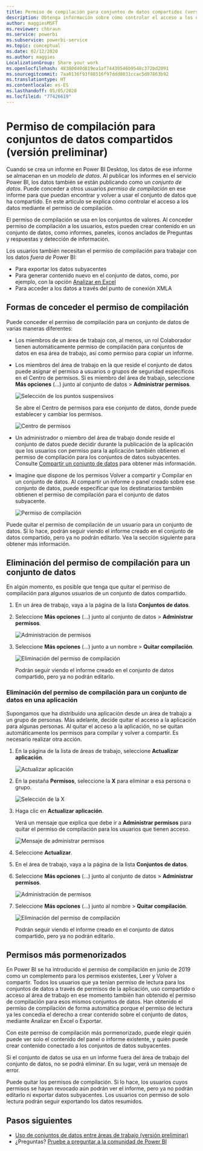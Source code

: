 ```yaml
---
title: Permiso de compilación para conjuntos de datos compartidos (versión preliminar)
description: Obtenga información sobre cómo controlar el acceso a los datos mediante el permiso de compilación.
author: maggiesMSFT
ms.reviewer: chbraun
ms.service: powerbi
ms.subservice: powerbi-service
ms.topic: conceptual
ms.date: 02/12/2020
ms.author: maggies
LocalizationGroup: Share your work
ms.openlocfilehash: 48380d40d819ea1af74430546b9548c372bd2091
ms.sourcegitcommit: 7aa0136f93f88516f97ddd8031ccac5d07863b92
ms.translationtype: HT
ms.contentlocale: es-ES
ms.lasthandoff: 05/05/2020
ms.locfileid: "77426619"
---
```

# <a name="build-permission-for-shared-datasets-preview"></a>Permiso de compilación para conjuntos de datos compartidos (versión preliminar)

Cuando se crea un informe en Power BI Desktop, los datos de ese informe se almacenan en un *modelo de datos*. Al publicar los informes en el servicio Power BI, los datos también se están publicando como un *conjunto de datos*. Puede conceder a otros usuarios *permiso de compilación* en ese informe para que puedan encontrar y volver a usar el conjunto de datos que ha compartido. En este artículo se explica cómo controlar el acceso a los datos mediante el permiso de compilación.

El permiso de compilación se usa en los conjuntos de valores. Al conceder permiso de compilación a los usuarios, estos pueden crear contenido en un conjunto de datos, como informes, paneles, iconos anclados de Preguntas y respuestas y detección de información. 

Los usuarios también necesitan el permiso de compilación para trabajar con los datos *fuera de* Power BI:

- Para exportar los datos subyacentes
- Para generar contenido nuevo en el conjunto de datos, como, por ejemplo, con la opción [Analizar en Excel](service-analyze-in-excel.md)
- Para acceder a los datos a través del punto de conexión XMLA

## <a name="ways-to-give-build-permission"></a>Formas de conceder el permiso de compilación

Puede conceder el permiso de compilación para un conjunto de datos de varias maneras diferentes:

- Los miembros de un área de trabajo con, al menos, un rol Colaborador tienen automáticamente permiso de compilación para conjuntos de datos en esa área de trabajo, así como permiso para copiar un informe.
 
- Los miembros del área de trabajo en la que reside el conjunto de datos puede asignar el permiso a usuarios o grupos de seguridad específicos en el Centro de permisos. Si es miembro del área de trabajo, seleccione **Más opciones** (...) junto al conjunto de datos > **Administrar permisos**.

    ![Selección de los puntos suspensivos](media/service-datasets-build-permissions/power-bi-dataset-permissions-new-look.png)

    Se abre el Centro de permisos para ese conjunto de datos, donde puede establecer y cambiar los permisos.

    ![Centro de permisos](media/service-datasets-build-permissions/power-bi-dataset-remove-permissions-no-callouts.png)

- Un administrador o miembro del área de trabajo donde reside el conjunto de datos puede decidir durante la publicación de la aplicación que los usuarios con permiso para la aplicación también obtienen el permiso de compilación para los conjuntos de datos subyacentes. Consulte [Compartir un conjunto de datos](service-datasets-share.md) para obtener más información.

- Imagine que dispone de los permisos Volver a compartir y Compilar en un conjunto de datos. Al compartir un informe o panel creado sobre ese conjunto de datos, puede especificar que los destinatarios también obtienen el permiso de compilación para el conjunto de datos subyacente.

    ![Permiso de compilación](media/service-datasets-build-permissions/power-bi-share-report-allow-users.png)

Puede quitar el permiso de compilación de un usuario para un conjunto de datos. Si lo hace, podrán seguir viendo el informe creado en el conjunto de datos compartido, pero ya no podrán editarlo. Vea la sección siguiente para obtener más información.

## <a name="remove-build-permission-for-a-dataset"></a>Eliminación del permiso de compilación para un conjunto de datos

En algún momento, es posible que tenga que quitar el permiso de compilación para algunos usuarios de un conjunto de datos compartido. 

1. En un área de trabajo, vaya a la página de la lista **Conjuntos de datos**. 
1. Seleccione **Más opciones** (...) junto al conjunto de datos > **Administrar permisos**.

    ![Administración de permisos](media/service-datasets-build-permissions/power-bi-dataset-permissions-new-look.png)

1. Seleccione **Más opciones** (...) junto a un nombre > **Quitar compilación**.

    ![Eliminación del permiso de compilación](media/service-datasets-build-permissions/power-bi-dataset-remove-build-permissions.png)

    Podrán seguir viendo el informe creado en el conjunto de datos compartido, pero ya no podrán editarlo.

### <a name="remove-build-permission-for-a-dataset-in-an-app"></a>Eliminación del permiso de compilación para un conjunto de datos en una aplicación

Supongamos que ha distribuido una aplicación desde un área de trabajo a un grupo de personas. Más adelante, decide quitar el acceso a la aplicación para algunas personas. Al quitar el acceso a la aplicación, no se quitan automáticamente los permisos para compilar y volver a compartir. Es necesario realizar otra acción. 

1. En la página de la lista de áreas de trabajo, seleccione **Actualizar aplicación**. 

    ![Actualizar aplicación](media/service-datasets-build-permissions/power-bi-app-update.png)

1. En la pestaña **Permisos**, seleccione la **X** para eliminar a esa persona o grupo. 

    ![Selección de la X](media/service-datasets-build-permissions/power-bi-app-delete-user.png)
1. Haga clic en **Actualizar aplicación**.

    Verá un mensaje que explica que debe ir a **Administrar permisos** para quitar el permiso de compilación para los usuarios que tienen acceso. 

    ![Mensaje de administrar permisos](media/service-datasets-build-permissions/power-bi-dataset-app-remove-message.png)

1. Seleccione **Actualizar**.

1. En el área de trabajo, vaya a la página de la lista **Conjuntos de datos**. 
1. Seleccione **Más opciones** (...) junto al conjunto de datos > **Administrar permisos**.

    ![Administración de permisos](media/service-datasets-build-permissions/power-bi-dataset-permissions-new-look.png)

1. Seleccione **Más opciones** (...) junto al nombre > **Quitar compilación**.

    ![Eliminación del permiso de compilación](media/service-datasets-build-permissions/power-bi-dataset-remove-build-permissions.png)

    Podrán seguir viendo el informe creado en el conjunto de datos compartido, pero ya no podrán editarlo.

## <a name="more-granular-permissions"></a>Permisos más pormenorizados

En Power BI se ha introducido el permiso de compilación en junio de 2019 como un complemento para los permisos existentes, Leer y Volver a compartir. Todos los usuarios que ya tenían permiso de lectura para los conjuntos de datos a través de permisos de la aplicación, uso compartido o acceso al área de trabajo en ese momento también han obtenido el permiso de compilación para esos mismos conjuntos de datos. Han obtenido el permiso de compilación de forma automática porque el permiso de lectura ya les concedía el derecho a crear contenido sobre el conjunto de datos, mediante Analizar en Excel o Exportar.

Con este permiso de compilación más pormenorizado, puede elegir quién puede ver solo el contenido del panel o informe existente, y quién puede crear contenido conectado a los conjuntos de datos subyacentes.

Si el conjunto de datos se usa en un informe fuera del área de trabajo del conjunto de datos, no se podrá eliminar. En su lugar, verá un mensaje de error.

Puede quitar los permisos de compilación. Si lo hace, los usuarios cuyos permisos se hayan revocado aún podrán ver el informe, pero ya no podrán editarlo ni exportar datos subyacentes. Los usuarios con permiso de solo lectura podrán seguir exportando los datos resumidos. 

## <a name="next-steps"></a>Pasos siguientes

- [Uso de conjuntos de datos entre áreas de trabajo (versión preliminar)](service-datasets-across-workspaces.md)
- ¿Preguntas? [Pruebe a preguntar a la comunidad de Power BI](https://community.powerbi.com/)
